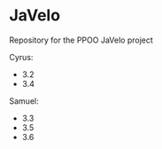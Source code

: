 # JaVelo
Repository for the PPOO JaVelo project


Cyrus: <br>
- 3.2
- 3.4

Samuel:<br>
- 3.3
- 3.5
- 3.6
